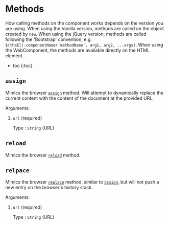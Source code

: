 # Methods
How calling methods on the component works depends on the version you are using.
When using the Vanilla version, methods are called on the object created by `new`.
When using the jQuery version, methods are called following the 'Bootstrap' convention,
e.g. `$(theEl).componentName('methodName', arg1, arg2, ...args)`.
When using the WebComponent, the methods are available directly on the HTML element.

* toc
{:toc}

## `assign`
Mimics the browser [`assign`](https://developer.mozilla.org/en-US/docs/Web/API/Location/assign) method.
Will attempt to dynamically replace the current content with the content of the document at the provided URL.

Arguments:
1.  `url` (required)

    Type
    : `String` (URL)

## `reload`
Mimics the browser [`reload`](https://developer.mozilla.org/en-US/docs/Web/API/Location/reload) method.

## `relpace`
Mimics the browser [`replace`](https://developer.mozilla.org/en-US/docs/Web/API/Location/replace) method,
similar to [`assign`](#assign), but will not push a new entry on the browser's history stack.

Arguments:
1.  `url` (required)

    Type
    : `String` (URL)
